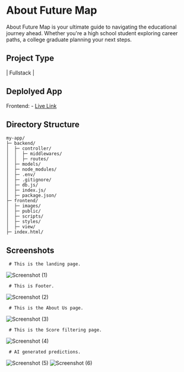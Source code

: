 # About Future Map

About
Future Map is your ultimate guide to navigating the educational journey ahead. Whether you're a high school student exploring career paths, a college graduate planning your next steps.


## Project Type
| Fullstack |
## Deplolyed App
Frontend: - [Live Link](https://code-genius-l4ji.vercel.app/)

## Directory Structure
```
my-app/
├─ backend/
│  ├─ controller/
│  │  ├─ middlewares/
│  │  ├─ routes/
│  ├─ models/
│  ├─ node_modules/
│  ├─ .env/
│  ├─ .gitignore/
│  ├─ db.js/
│  ├─ index.js/
│  ├─ package.json/
├─ frontend/
│  ├─ images/
│  ├─ public/
│  ├─ scripts/
│  ├─ styles/
│  ├─ view/
├─ index.html/
```

 ## Screenshots
 
     # This is the landing page.
  ![Screenshot (1)](https://github.com/DEEPAK101020/Code-Genius/assets/131662969/dc10c4a9-177d-41c7-82d0-342d14e9e0cc)

     # This is Footer.
  ![Screenshot (2)](https://github.com/DEEPAK101020/Code-Genius/assets/131662969/606d2d9a-3fb5-4ee5-bc4a-13e44dd55469)

     # This is the About Us page.
  ![Screenshot (3)](https://github.com/DEEPAK101020/Code-Genius/assets/131662969/fc42ddd7-9e66-4c52-8912-c77e796034f5)

     # This is the Score filtering page.
  ![Screenshot (4)](https://github.com/DEEPAK101020/Code-Genius/assets/131662969/432d72e5-cba5-40a3-a63e-20af2d590d2a)
  
     # AI generated predictions.
  ![Screenshot (5)](https://github.com/DEEPAK101020/Code-Genius/assets/131662969/ce08644b-0692-4d95-ac59-81358a39485b)
  ![Screenshot (6)](https://github.com/DEEPAK101020/Code-Genius/assets/131662969/d784e419-0337-4399-a011-4944cc5d288e)


     
  



  
